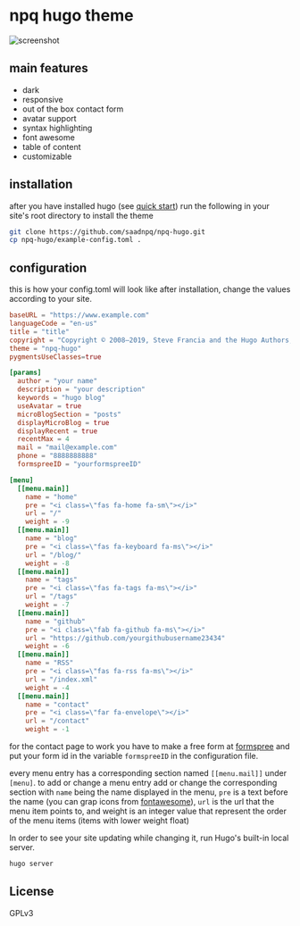 # npq hugo theme

![screenshot](https://raw.githubusercontent.com/saadnpq/npq-hugo/master/images/screenshot.png "screenshot")

## main features
- dark
- responsive
- out of the box contact form
- avatar support
- syntax highlighting
- font awesome
- table of content
- customizable

## installation
after you have installed hugo (see [quick start](https://gohugo.io/getting-started/quick-start/)) run the following in your site's root directory to install the theme

```sh
git clone https://github.com/saadnpq/npq-hugo.git
cp npq-hugo/example-config.toml .
```

## configuration 
this is how your config.toml will look like after installation, change the values according to your site. 

```toml
baseURL = "https://www.example.com"
languageCode = "en-us"
title = "title"
copyright = "Copyright © 2008–2019, Steve Francia and the Hugo Authors; all rights reserved."
theme = "npq-hugo"
pygmentsUseClasses=true

[params]
  author = "your name"
  description = "your description"
  keywords = "hugo blog"
  useAvatar = true
  microBlogSection = "posts"
  displayMicroBlog = true
  displayRecent = true
  recentMax = 4
  mail = "mail@example.com"
  phone = "8888888888"
  formspreeID = "yourformspreeID"

[menu]
  [[menu.main]]
    name = "home"
    pre = "<i class=\"fas fa-home fa-sm\"></i>"
    url = "/"
    weight = -9 
  [[menu.main]]
    name = "blog"
    pre = "<i class=\"fas fa-keyboard fa-ms\"></i>"
    url = "/blog/"
    weight = -8
  [[menu.main]]
    name = "tags"
    pre = "<i class=\"fas fa-tags fa-ms\"></i>"
    url = "/tags"
    weight = -7 
  [[menu.main]]
    name = "github"
    pre = "<i class=\"fab fa-github fa-ms\"></i>"
    url = "https://github.com/yourgithubusername23434"
    weight = -6 
  [[menu.main]]
    name = "RSS"
    pre = "<i class=\"fas fa-rss fa-ms\"></i>"
    url = "/index.xml"
    weight = -4 
  [[menu.main]]
    name = "contact"
    pre = "<i class=\"far fa-envelope\"></i>"
    url = "/contact"
    weight = -1 

```
for the contact page to work you have to make a free form at [formspree](https://formspree.io/) and put your form id in the variable `formspreeID` in the configuration file.

every menu entry has a corresponding section named `[[menu.mail]]` under `[menu]`. to add or change a menu entry add or change the corresponding section with `name` being the name displayed in the menu, `pre` is a text before the name (you can grap icons from [fontawesome](https://fontawesome.com/)), `url` is the url that the menu item points to, and weight is an integer value that represent the order of the menu items (items with lower weight float)

In order to see your site updating while changing it, run Hugo's built-in local server.

```sh
hugo server
```

## License
GPLv3
